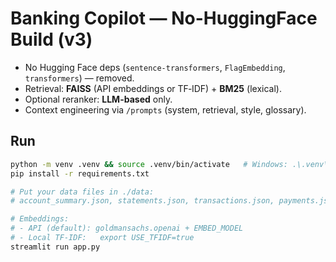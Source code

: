 # Banking Copilot — No-HuggingFace Build (v3)

- No Hugging Face deps (`sentence-transformers`, `FlagEmbedding`, `transformers`) — removed.
- Retrieval: **FAISS** (API embeddings or TF‑IDF) + **BM25** (lexical).
- Optional reranker: **LLM-based** only.
- Context engineering via `/prompts` (system, retrieval, style, glossary).

## Run
```bash
python -m venv .venv && source .venv/bin/activate   # Windows: .\.venv\Scripts\activate
pip install -r requirements.txt

# Put your data files in ./data:
# account_summary.json, statements.json, transactions.json, payments.json, agreement.pdf

# Embeddings:
# - API (default): goldmansachs.openai + EMBED_MODEL
# - Local TF‑IDF:   export USE_TFIDF=true
streamlit run app.py
```
